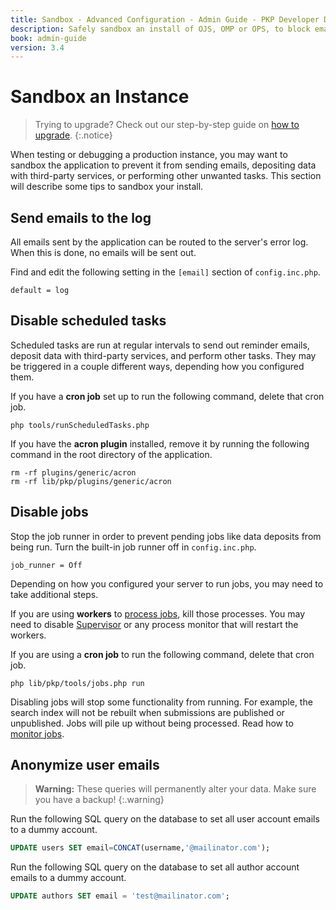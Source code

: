 ```yaml
---
title: Sandbox - Advanced Configuration - Admin Guide - PKP Developer Docs
description: Safely sandbox an install of OJS, OMP or OPS, to block email sending, data deposits, and other unwanted tasks.
book: admin-guide
version: 3.4
---
```


# Sandbox an Instance

> Trying to upgrade? Check out our step-by-step guide on [how to upgrade](/dev/upgrade-guide/en/).
{:.notice}

When testing or debugging a production instance, you may want to sandbox the application to prevent it from sending emails, depositing data with third-party services, or performing other unwanted tasks. This section will describe some tips to sandbox your install.

## Send emails to the log

All emails sent by the application can be routed to the server's error log. When this is done, no emails will be sent out.

Find and edit the following setting in the `[email]` section of `config.inc.php`.

```
default = log
```

## Disable scheduled tasks

Scheduled tasks are run at regular intervals to send out reminder emails, deposit data with third-party services, and perform other tasks. They may be triggered in a couple different ways, depending how you configured them.

If you have a **cron job** set up to run the following command, delete that cron job.

```
php tools/runScheduledTasks.php
```

If you have the **acron plugin** installed, remove it by running the following command in the root directory of the application.

```
rm -rf plugins/generic/acron
rm -rf lib/pkp/plugins/generic/acron
```

## Disable jobs

Stop the job runner in order to prevent pending jobs like data deposits from being run. Turn the built-in job runner off in `config.inc.php`.

```
job_runner = Off
```

Depending on how you configured your server to run jobs, you may need to take additional steps.

If you are using **workers** to [process jobs](./advanced-jobs#workers), kill those processes. You may need to disable [Supervisor](./advanced-jobs#workers) or any process monitor that will restart the workers.

If you are using a **cron job** to run the following command, delete that cron job.

```
php lib/pkp/tools/jobs.php run
```

Disabling jobs will stop some functionality from running. For example, the search index will not be rebuilt when submissions are published or unpublished. Jobs will pile up without being processed. Read how to [monitor jobs](./advanced-jobs#how-to-monitor-jobs).

## Anonymize user emails

> **Warning:** These queries will permanently alter your data. Make sure you have a backup!
{:.warning}

Run the following SQL query on the database to set all user account emails to a dummy account.

```sql
UPDATE users SET email=CONCAT(username,'@mailinator.com');
```

Run the following SQL query on the database to set all author account emails to a dummy account.

```sql
UPDATE authors SET email = 'test@mailinator.com';
```

